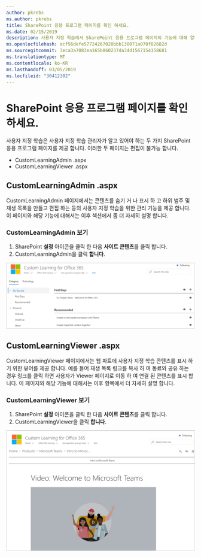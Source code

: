 ```yaml
---
author: pkrebs
ms.author: pkrebs
title: SharePoint 응용 프로그램 페이지를 확인 하세요.
ms.date: 02/15/2019
description: 사용자 지정 학습에서 SharePoint 응용 프로그램 페이지의 기능에 대해 알아봅니다.
ms.openlocfilehash: acf56defe57724267028bbb130071a070f82682d
ms.sourcegitcommit: 3eca3a7083ea165b860237da34d1567154158681
ms.translationtype: MT
ms.contentlocale: ko-KR
ms.lasthandoff: 03/05/2019
ms.locfileid: "30412302"
---
```

# <a name="get-to-know-the-sharepoint-application-pages"></a>SharePoint 응용 프로그램 페이지를 확인 하세요.

사용자 지정 학습은 사용자 지정 학습 관리자가 알고 있어야 하는 두 가지 SharePoint 응용 프로그램 페이지를 제공 합니다. 이러한 두 페이지는 편집이 불가능 합니다. 

- CustomLearningAdmin .aspx
- CustomLearningViewer .aspx

## <a name="customlearningadminaspx"></a>CustomLearningAdmin .aspx

CustomLearningAdmin 페이지에서는 콘텐츠를 숨기 거 나 표시 하 고 하위 범주 및 재생 목록을 만들고 편집 하는 등의 사용자 지정 학습을 위한 관리 기능을 제공 합니다. 이 페이지와 해당 기능에 대해서는 이후 섹션에서 좀 더 자세히 설명 합니다.

### <a name="view-customlearningadminaspx"></a>CustomLearningAdmin 보기

1. SharePoint **설정** 아이콘을 클릭 한 다음 **사이트 콘텐츠**를 클릭 합니다. 
2. CustomLearningAdmin을 클릭 **합니다**. 

![cg-adminapppage-.png](media/cg-adminapppage.png)

## <a name="customlearningvieweraspx"></a>CustomLearningViewer .aspx
CustomLearningViewer 페이지에서는 웹 파트에 사용자 지정 학습 콘텐츠를 표시 하기 위한 뷰어를 제공 합니다. 예를 들어 재생 목록 링크를 복사 하 여 동료와 공유 하는 경우 링크를 클릭 하면 사용자가 Viewer 페이지로 이동 하 여 연결 된 콘텐츠를 표시 합니다. 이 페이지와 해당 기능에 대해서는 이후 항목에서 더 자세히 설명 합니다.

### <a name="view-customlearningvieweraspx"></a>CustomLearningViewer 보기

1. SharePoint **설정** 아이콘을 클릭 한 다음 **사이트 콘텐츠**를 클릭 합니다. 
2. CustomLearningViewer을 클릭 **합니다**. 

![cg-viewerapppage-.png](media/cg-viewerapppage.png)

